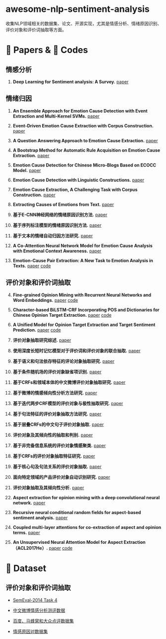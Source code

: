 # awesome-nlp-sentiment-analysis
收集NLP领域相关的数据集、论文、开源实现，尤其是情感分析、情绪原因识别、评价对象和评价词抽取等方面。

# :book: Papers & :speak_no_evil: Codes

## 情感分析

1. **Deep Learning for Sentiment analysis: A Survey.**
[paper](https://arxiv.org/ftp/arxiv/papers/1801/1801.07883.pdf)

## 情绪归因

1. **An Ensemble Approach for Emotion Cause Detection with Event Extraction and Multi-Kernel SVMs.** 
[paper](https://ieeexplore.ieee.org/stamp/stamp.jsp?tp=&arnumber=8195347)

2. **Event-Driven Emotion Cause Extraction with Corpus Construction.**
[paper](http://www.aclweb.org/anthology/D16-1170)

3. **A Question Answering Approach to Emotion Cause Extraction.** 
[paper](https://www.aclweb.org/anthology/D17-1167)

4. **A Bootstrap Method for Automatic Rule Acquisition on Emotion Cause Extraction.**
[paper](http://sentic.net/sentire2017yada.pdf)

5. **Emotion Cause Detection for Chinese Micro-Blogs Based on ECOCC Model.**
[paper](https://link.springer.com/chapter/10.1007/978-3-319-18032-8_1)

6. **Emotion Cause Detection with Linguistic Constructions.**
[paper](https://link.springer.com/chapter/10.1007/978-3-662-45924-9_42)

7. **Emotion Cause Extraction, A Challenging Task with Corpus Construction.**
[paper](https://link.springer.com/chapter/10.1007/978-981-10-2993-6_8)

8. **Extracting Causes of Emotions from Text.**
[paper](http://aclweb.org/anthology/I13-1121)

9. **基于E-CNN神经网络的情绪原因识别方法.**
[paper](http://jcip.cipsc.org.cn/CN/Y2018/V32/I2/120)

10. **基于序列标注模型的情绪原因识别方法.**
[paper](http://jcip.cipsc.org.cn/CN/abstract/abstract1756.shtml)

11. **基于文本的情绪自动归因方法研究.**
[paper](http://cdmd.cnki.com.cn/Article/CDMD-10213-1015979471.htm)

12. **A Co-Attention Neural Network Model for Emotion Cause Analysis with Emotional Context Awareness.**
[paper](https://www.aclweb.org/anthology/D18-1506.pdf)

13. **Emotion-Cause Pair Extraction: A New Task to Emotion Analysis in Texts.**
[paper](https://arxiv.org/pdf/1906.01267.pdf)
[code](https://github.com/NUSTM/ECPE)

## 评价对象和评价词抽取

4. **Fine-grained Opinion Mining with Recurrent Neural Networks and Word Embeddings.** 
[paper](https://pdfs.semanticscholar.org/8208/43544be57efa903ce14d6967b0eeafd6a7ed.pdf) 
[code](https://github.com/pdsujnow/opinion-target)

5. **Character-based BiLSTM-CRF Incorporating POS and Dictionaries for Chinese Opinion Target Extraction.** 
[paper](http://proceedings.mlr.press/v95/li18d/li18d.pdf) 
[code](https://github.com/kdsec/chinese-opinion-target-extraction)

6. **A Unified Model for Opinion Target Extraction and Target Sentiment Prediction.**
[paper](https://arxiv.org/abs/1811.05082)
[code](https://github.com/lixin4ever/E2E-TBSA)

7. **评价对象抽取研究综述.** 
[paper](http://www.aas.net.cn/CN/10.16383/j.aas.2017.c170049)

8. **使用深度长短时记忆模型对于评价词和评价对象的联合抽取.** 
[paper](http://jcip.cipsc.org.cn/CN/abstract/abstract2522.shtml)

9. **基于语义和句法依存特征的评论对象抽取研究.** 
[paper](http://jcip.cipsc.org.cn/CN/abstract/abstract2585.shtml)

10. **基于条件随机场的评价对象缺省项识别.** 
[paper](http://jcip.cipsc.org.cn/CN/abstract/abstract2317.shtml)

11. **基于CRFs和领域本体的中文微博评价对象抽取研究.** 
[paper](http://jcip.cipsc.org.cn/CN/abstract/abstract2260.shtml)

12. **基于微博的情感倾向性分析方法研究.** 
[paper](http://jcip.cipsc.org.cn/CN/abstract/abstract229.shtml)

13. **基于迭代两步CRF模型的评价对象与极性抽取研究.** 
[paper](http://jcip.cipsc.org.cn/CN/abstract/abstract53.shtml)

14. **基于句法特征的评价对象抽取方法研究.** 
[paper](http://jcip.cipsc.org.cn/CN/abstract/abstract172.shtml)

15. **基于层叠CRFs的中文句子评价对象抽取.** 
[paper](http://jcip.cipsc.org.cn/CN/abstract/abstract1718.shtml)

16. **评价对象及其倾向性的抽取和判别.** 
[paper](http://jcip.cipsc.org.cn/CN/abstract/abstract1633.shtml)

17. **基于非完备信息系统的评价对象情感聚类.** 
[paper](http://jcip.cipsc.org.cn/CN/abstract/abstract1634.shtml)

18. **基于CRFs的评价对象抽取特征研究.** 
[paper](http://jcip.cipsc.org.cn/CN/abstract/abstract1588.shtml)

19. **基于核心句及句法关系的评价对象抽取.** 
[paper](http://jcip.cipsc.org.cn/CN/abstract/abstract1478.shtml)

20. **面向特定领域的产品评价对象自动识别研究.**
[paper](http://jcip.cipsc.org.cn/CN/abstract/abstract1332.shtml)

21. **评价对象抽取及其倾向性分析.** 
[paper](http://jcip.cipsc.org.cn/CN/abstract/abstract1331.shtml)

22. **Aspect extraction for opinion mining with a deep convolutional neural network.**
[paper](https://ww.w.sentic.net/aspect-extraction-for-opinion-mining.pdf)

23. **Recursive neural conditional random fields for aspect-based sentiment analysis.**
[paper](https://www.aclweb.org/anthology/D16-1059)

24. **Coupled multi-layer attentions for co-extraction of aspect and opinion terms.**
[paper](http://www.aaai.org/Conferences/AAAI/2017/PreliminaryPapers/15-Wang-W-14441.pdf)

25. **An Unsupervised Neural Attention Model for Aspect Extraction（ACL2017He）.**
[paper](https://aclanthology.org/P17-1036.pdf)
[code](https://github.com/ruidan/Unsupervised-Aspect-Extraction)
# :floppy_disk: Dataset

## 评价对象和评价词抽取

- [SemEval-2014 Task 4](http://alt.qcri.org/semeval2014/task4/index.php?id=data-and-tools)

- [中文微博情感分析测评数据](https://mlln.cn/2018/10/11/%E4%B8%AD%E6%96%87%E6%83%85%E6%84%9F%E5%88%86%E6%9E%90%E8%AF%AD%E6%96%99%E5%BA%93%E5%A4%A7%E5%85%A8-%E5%B8%A6%E4%B8%8B%E8%BD%BD%E5%9C%B0%E5%9D%80/)

- [百度、马蜂窝和大众点评数据集](https://github.com/lsvih/chinese-customer-review)

- [情感原因对数据集](https://github.com/NUSTM/ECPE/tree/master/data_combine)
